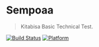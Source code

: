 # Sempoaa
> Kitabisa Basic Technical Test.

[![Build Status](https://travis-ci.com/rifroze/kitabisa.svg?branch=master)](https://travis-ci.com/rifroze/kitabisa)
[![Platform](https://img.shields.io/cocoapods/p/LFAlertController.svg?style=flat)](http://cocoapods.org/pods/LFAlertController)
